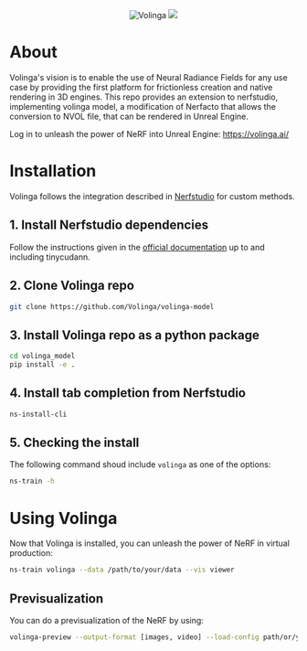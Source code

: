 
<p align="center">
    <!-- pypi-strip -->
    <picture>
    <img alt="Volinga" src="https://volinga.ai/early_access/Volinga%20Suite%20-%20User%20Manual%206d1d5b9c2a2046829b2e2cbe16d112f8/MicrosoftTeams-image_(73).png">
    <!-- pypi-strip -->
    </picture>
    <!-- /pypi-strip -->
    <a href="https://discord.gg/XxVdfWvcge"><img src="https://img.shields.io/badge/Join-Discord-blue.svg"/></a>
</p>

# About
Volinga's vision is to enable the use of Neural Radiance Fields for any use case by providing the first platform for frictionless creation and native rendering in 3D engines. This repo provides an extension to nerfstudio, implementing volinga model, a modification of Nerfacto that allows the conversion to NVOL file, that can be rendered in Unreal Engine.

Log in to unleash the power of NeRF into Unreal Engine: https://volinga.ai/

# Installation
Volinga follows the integration described in [Nerfstudio](https://docs.nerf.studio/en/latest/developer_guides/new_methods.html) for custom methods.

## 1. Install Nerfstudio dependencies
Follow the instructions given in the [official  documentation](https://docs.nerf.studio/en/latest/quickstart/installation.html) up to and including tinycudann.

## 2. Clone Volinga repo
```bash
git clone https://github.com/Volinga/volinga-model
```

## 3. Install Volinga repo as a python package

```bash
cd volinga_model
pip install -e .
```

## 4. Install tab completion from Nerfstudio

```bash
ns-install-cli
```

## 5. Checking the install
The following command shoud include `volinga` as one of the options:
```bash
ns-train -h
```

# Using Volinga
Now that Volinga is installed, you can unleash the power of NeRF in virtual production:
```bash
ns-train volinga --data /path/to/your/data --vis viewer
```

## Previsualization
You can do a previsualization of the NeRF by using:

```bash
volinga-preview --output-format [images, video] --load-config path/or/your/config/config.yml --traj interpolate --eval-num-rays-per-chunk [int] --output-path /output/path --order_poses --adjust_frame_rate
```
